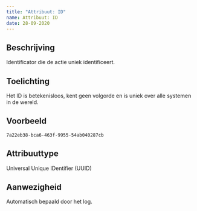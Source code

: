 ```yaml
---
title: "Attribuut: ID"
name: Attribuut: ID
date: 28-09-2020
---
```


## Beschrijving
Identificator die de actie uniek identificeert.

## Toelichting
Het ID is betekenisloos, kent geen volgorde en is uniek over alle systemen in de wereld.

## Voorbeeld
`7a22eb38-bca6-463f-9955-54ab040287cb`
## Attribuuttype
Universal Unique IDentifier (UUID)

## Aanwezigheid
Automatisch bepaald door het log.
